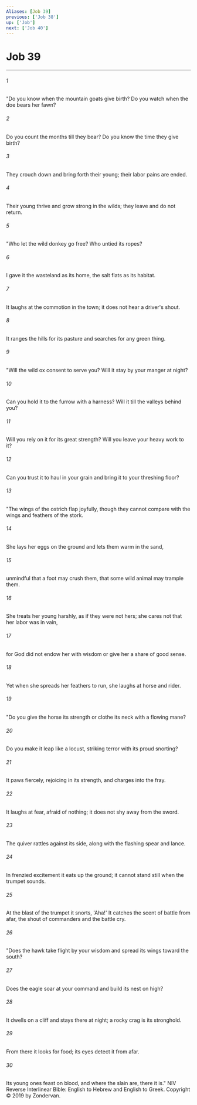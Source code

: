 ```yaml
---
Aliases: [Job 39]
previous: ['Job 38']
up: ['Job']
next: ['Job 40']
---
```

# Job 39

***


###### 1 
"Do you know when the mountain goats give birth? Do you watch when the doe bears her fawn? 

###### 2 
Do you count the months till they bear? Do you know the time they give birth? 

###### 3 
They crouch down and bring forth their young; their labor pains are ended. 

###### 4 
Their young thrive and grow strong in the wilds; they leave and do not return. 

###### 5 
"Who let the wild donkey go free? Who untied its ropes? 

###### 6 
I gave it the wasteland as its home, the salt flats as its habitat. 

###### 7 
It laughs at the commotion in the town; it does not hear a driver's shout. 

###### 8 
It ranges the hills for its pasture and searches for any green thing. 

###### 9 
"Will the wild ox consent to serve you? Will it stay by your manger at night? 

###### 10 
Can you hold it to the furrow with a harness? Will it till the valleys behind you? 

###### 11 
Will you rely on it for its great strength? Will you leave your heavy work to it? 

###### 12 
Can you trust it to haul in your grain and bring it to your threshing floor? 

###### 13 
"The wings of the ostrich flap joyfully, though they cannot compare with the wings and feathers of the stork. 

###### 14 
She lays her eggs on the ground and lets them warm in the sand, 

###### 15 
unmindful that a foot may crush them, that some wild animal may trample them. 

###### 16 
She treats her young harshly, as if they were not hers; she cares not that her labor was in vain, 

###### 17 
for God did not endow her with wisdom or give her a share of good sense. 

###### 18 
Yet when she spreads her feathers to run, she laughs at horse and rider. 

###### 19 
"Do you give the horse its strength or clothe its neck with a flowing mane? 

###### 20 
Do you make it leap like a locust, striking terror with its proud snorting? 

###### 21 
It paws fiercely, rejoicing in its strength, and charges into the fray. 

###### 22 
It laughs at fear, afraid of nothing; it does not shy away from the sword. 

###### 23 
The quiver rattles against its side, along with the flashing spear and lance. 

###### 24 
In frenzied excitement it eats up the ground; it cannot stand still when the trumpet sounds. 

###### 25 
At the blast of the trumpet it snorts, 'Aha!' It catches the scent of battle from afar, the shout of commanders and the battle cry. 

###### 26 
"Does the hawk take flight by your wisdom and spread its wings toward the south? 

###### 27 
Does the eagle soar at your command and build its nest on high? 

###### 28 
It dwells on a cliff and stays there at night; a rocky crag is its stronghold. 

###### 29 
From there it looks for food; its eyes detect it from afar. 

###### 30 
Its young ones feast on blood, and where the slain are, there it is." NIV Reverse Interlinear Bible: English to Hebrew and English to Greek. Copyright © 2019 by Zondervan.
